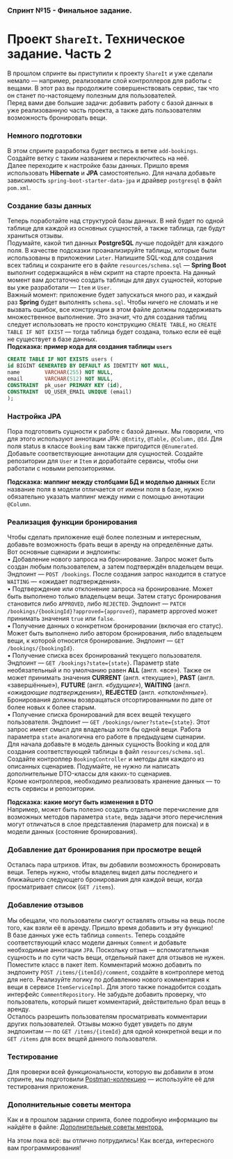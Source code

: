 ### Спринт №15 - **Финальное задание.**
# Проект `ShareIt`. Техническое задание. Часть 2
В прошлом спринте вы приступили к проекту `ShareIt` и уже сделали немало — например, 
реализовали слой контроллеров для работы с вещами. В этот раз вы продолжите 
совершенствовать сервис, так что он станет по-настоящему полезным для пользователей.  
Перед вами две большие задачи: добавить работу с базой данных в уже реализованную часть 
проекта, а также дать пользователям возможность бронировать вещи.
### Немного подготовки
В этом спринте разработка будет вестись в ветке `add-bookings`. Создайте ветку с таким 
названием и переключитесь на неё.  
Далее переходите к настройке базы данных. Пришло время использовать **Hibernate** и **JPA** 
самостоятельно. Для начала добавьте зависимость `spring-boot-starter-data-jpa` и драйвер 
`postgresql` в файл `pom.xml`.
### Создание базы данных
Теперь поработайте над структурой базы данных. В ней будет по одной таблице для каждой 
из основных сущностей, а также таблица, где будут храниться отзывы.  
Подумайте, какой тип данных **PostgreSQL** лучше подойдёт для каждого поля. В качестве подсказки 
проанализируйте таблицы, которые были использованы в приложении `Later`.
Напишите SQL-код для создания всех таблиц и сохраните его в файле `resources/schema.sql` 
— **Spring Boot** выполнит содержащийся в нём скрипт на старте проекта. На данный момент вам 
достаточно создать таблицы для двух сущностей, которые вы уже разработали — `Item` и `User`.  
Важный момент: приложение будет запускаться много раз, и каждый раз **Spring** будет выполнять 
`schema.sql`. Чтобы ничего не сломать и не вызвать ошибок, все конструкции в этом файле 
должны поддерживать множественное выполнение. Это значит, что для создания таблиц следует 
использовать не просто конструкцию `CREATE TABLE`, но `CREATE TABLE IF NOT EXIST` — тогда 
таблица будет создана, только если её ещё не существует в базе данных.  
**Подсказка: пример кода для создания таблицы `users`**
```sql
CREATE TABLE IF NOT EXISTS users (
id BIGINT GENERATED BY DEFAULT AS IDENTITY NOT NULL,
name        VARCHAR(255) NOT NULL,
email       VARCHAR(512) NOT NULL,
CONSTRAINT  pk_user PRIMARY KEY (id),
CONSTRAINT  UQ_USER_EMAIL UNIQUE (email)
);
```
### Настройка JPA
Пора подготовить сущности к работе с базой данных. Мы говорили, что для этого используют 
аннотации JPA: `@Entity`, `@Table,` `@Column,` `@Id`. Для поля status в классе `Booking` 
вам также пригодится `@Enumerated`. Добавьте соответствующие аннотации для сущностей.
Создайте репозитории для `User` и `Item` и доработайте сервисы, чтобы они работали с 
новыми репозиториями.  

**Подсказка: маппинг между столбцами БД и моделью данных**
Если название поля в модели отличается от имени поля в базе, нужно обязательно указать 
маппинг между ними с помощью аннотации `@Column`.

### Реализация функции бронирования
Чтобы сделать приложение ещё более полезным и интересным, добавьте возможность брать вещи 
в аренду на определённые даты.  
Вот основные сценарии и эндпоинты:  
•	Добавление нового запроса на бронирование. Запрос может быть создан любым пользователем, 
а затем подтверждён владельцем вещи. Эндпоинт — `POST /bookings`. После создания запрос 
находится в статусе `WAITING` — «ожидает подтверждения».  
•	Подтверждение или отклонение запроса на бронирование. Может быть выполнено только 
владельцем вещи. Затем статус бронирования становится либо `APPROVED`, либо `REJECTED`. 
Эндпоинт — `PATCH /bookings/{bookingId}?approved={approved}`, параметр approved может 
принимать значения `true` или `false`.  
•	Получение данных о конкретном бронировании (включая его статус). Может быть выполнено 
либо автором бронирования, либо владельцем вещи, к которой относится бронирование. 
Эндпоинт — `GET /bookings/{bookingId}`.  
•	Получение списка всех бронирований текущего пользователя. Эндпоинт — 
`GET /bookings?state={state}`. Параметр state необязательный и по умолчанию равен **ALL** 
(англ. «все»). Также он может принимать значения **CURRENT** (англ. «текущие»), 
**PAST** (англ. «завершённые»), **FUTURE** (англ. _«будущие»_), **WAITING** (англ. _«ожидающие 
подтверждения»_), **REJECTED** (англ. _«отклонённые»_). Бронирования должны возвращаться 
отсортированными по дате от более новых к более старым.  
•	Получение списка бронирований для всех вещей текущего пользователя. Эндпоинт — 
`GET /bookings/owner?state={state}`. Этот запрос имеет смысл для владельца хотя бы одной вещи. 
Работа параметра `state` аналогична его работе в предыдущем сценарии.  
Для начала добавьте в модель данных сущность Booking и код для создания соответствующей таблицы 
в файл `resources/schema.sql`.  
Создайте контроллер `BookingController` и методы для каждого из описанных сценариев. Подумайте, 
не нужно ли написать дополнительные DTO-классы для каких-то сценариев.  
Кроме контроллеров, необходимо реализовать хранение данных — то есть сервисы и репозитории.  

**Подсказка: какие могут быть изменения в DTO**  
Например, может быть полезно создать отдельное перечисление для возможных методов параметра 
`state`, ведь задачи этого перечисления могут отличаться в слое представления (параметр для 
поиска) и в модели данных (состояние бронирования).  

### Добавление дат бронирования при просмотре вещей
Осталась пара штрихов. Итак, вы добавили возможность бронировать вещи. Теперь нужно, чтобы 
владелец видел даты последнего и ближайшего следующего бронирования для каждой вещи, когда 
просматривает список (`GET /items`).  

### Добавление отзывов
Мы обещали, что пользователи смогут оставлять отзывы на вещь после того, как взяли её в аренду. 
Пришло время добавить и эту функцию!  
В базе данных уже есть таблица `comments`. Теперь создайте соответствующий класс модели данных 
`Comment` и добавьте необходимые аннотации `JPA`. Поскольку отзыв — вспомогательная сущность 
и по сути часть вещи, отдельный пакет для отзывов не нужен. Поместите класс в пакет item.
Комментарий можно добавить по эндпоинту `POST /items/{itemId}/comment`, создайте в контроллере 
метод для него.
Реализуйте логику по добавлению нового комментария к вещи в сервисе `ItemServiceImpl`. Для этого 
также понадобится создать интерфейс `CommentRepository`. Не забудьте добавить проверку, что 
пользователь, который пишет комментарий, действительно брал вещь в аренду.  
Осталось разрешить пользователям просматривать комментарии других пользователей. Отзывы можно 
будет увидеть по двум эндпоинтам — по `GET /items/{itemId}` для одной конкретной вещи и 
по `GET /items` для всех вещей данного пользователя.  

### Тестирование
Для проверки всей функциональности, которую вы добавили в этом спринте, мы подготовили 
[Postman-коллекцию](https://github.com/yandex-praktikum/java-shareit/blob/add-bookings/postman/sprint.json)
— используйте её для тестирования приложения.  

### Дополнительные советы ментора  
Как и в прошлом задании спринта, более подробную информацию вы найдёте в файле: 
[Дополнительные советы ментора.](https://code.s3.yandex.net/Java/4mod15sprProject/mentors_advice_15spr_02.08.2022.pdf)

На этом пока всё: вы отлично потрудились! Как всегда, интересного вам программирования!